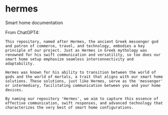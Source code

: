 # hermes

Smart home documentation

From ChatGPT4:

    This repository, named after Hermes, the ancient Greek messenger god and patron of commerce, travel, and technology, embodies a key principle of our project. Just as Hermes in Greek mythology was renowned for his swift communication and versatility, so too does our smart home setup emphasize seamless interconnectivity and adaptability.

    Hermes was known for his ability to transition between the world of gods and the world of mortals, a trait that aligns with our smart home solutions. These solutions, just like Hermes, serve as the 'messenger' or intermediary, facilitating communication between you and your home devices.

    By naming our repository 'Hermes', we aim to capture this essence of effective communication, swift responses, and advanced technology that characterizes the very best of smart home configurations.
